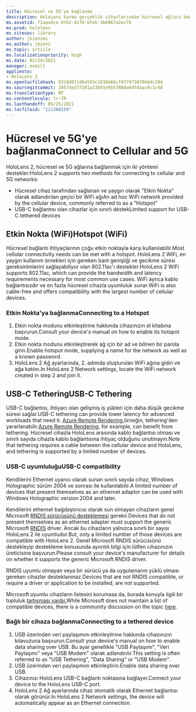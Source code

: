 ```yaml
---
title: Hücresel ve 5G'ye bağlanma
description: HoloLens karma gerçeklik cihazlarından hücresel ağlara bağlanma.
ms.assetid: f1aaadce-8762-41f8-bfeb-3b6067a2ec78
ms.prod: hololens
ms.sitesec: library
author: jbienzms
ms.author: jbienz
ms.topic: article
ms.localizationpriority: high
ms.date: 02/24/2021
manager: evmill
appliesto:
- HoloLens 2
ms.openlocfilehash: 8318d011d6a593c1036b6bcf6f7973870b0dc294
ms.sourcegitcommit: 29573e577381a23891e9557884a6dfdaac0c1c48
ms.translationtype: MT
ms.contentlocale: tr-TR
ms.lasthandoff: 05/25/2021
ms.locfileid: "111380159"
---
```

# <a name="connect-to-cellular-and-5g"></a><span data-ttu-id="5415b-103">Hücresel ve 5G'ye bağlanma</span><span class="sxs-lookup"><span data-stu-id="5415b-103">Connect to Cellular and 5G</span></span>

<span data-ttu-id="5415b-104">HoloLens 2, hücresel ve 5G ağlarına bağlanmak için iki yöntemi destekler:</span><span class="sxs-lookup"><span data-stu-id="5415b-104">HoloLens 2 supports two methods for connecting to cellular and 5G networks:</span></span>

- <span data-ttu-id="5415b-105">Hücresel cihaz tarafından sağlanan ve yaygın olarak "Etkin Nokta" olarak adlandırılan geçici bir WiFi ağı</span><span class="sxs-lookup"><span data-stu-id="5415b-105">An ad hoc WiFi network provided by the cellular device, commonly referred to as a "Hotspot"</span></span>
- <span data-ttu-id="5415b-106">USB-C bağlantısı olan cihazlar için sınırlı destek</span><span class="sxs-lookup"><span data-stu-id="5415b-106">Limited support for USB-C tethered devices</span></span>

## <a name="hotspot-wifi"></a><span data-ttu-id="5415b-107">Etkin Nokta (WiFi)</span><span class="sxs-lookup"><span data-stu-id="5415b-107">Hotspot (WiFi)</span></span>

<span data-ttu-id="5415b-108">Hücresel bağlantı ihtiyaçlarının çoğu etkin noktayla karşı kullanılabilir.</span><span class="sxs-lookup"><span data-stu-id="5415b-108">Most cellular connectivity needs can be met with a hotspot.</span></span> <span data-ttu-id="5415b-109">HoloLens 2 WiFi, en yaygın kullanım örnekleri için gereken bant genişliği ve gecikme süresi gereksinimlerini sağlayabiliyor olan 802.11ac'ı destekler.</span><span class="sxs-lookup"><span data-stu-id="5415b-109">HoloLens 2 WiFi supports 802.11ac, which can provide the bandwidth and latency requirements necessary for most common use cases.</span></span> <span data-ttu-id="5415b-110">WiFi ayrıca kablo bağlantısızdır ve en fazla hücresel cihazla uyumluluk sunar.</span><span class="sxs-lookup"><span data-stu-id="5415b-110">WiFi is also cable-free and offers compatibility with the largest number of cellular devices.</span></span>

### <a name="connecting-to-a-hotspot"></a><span data-ttu-id="5415b-111">Etkin Nokta'ya bağlanma</span><span class="sxs-lookup"><span data-stu-id="5415b-111">Connecting to a Hotspot</span></span>

1. <span data-ttu-id="5415b-112">Etkin nokta modunu etkinleştirme hakkında cihazınızın el kitabına başvurun.</span><span class="sxs-lookup"><span data-stu-id="5415b-112">Consult your device's manual on how to enable its hotspot mode.</span></span>
1. <span data-ttu-id="5415b-113">Etkin nokta modunu etkinleştirerek ağ için bir ad ve bilinen bir parola girin.</span><span class="sxs-lookup"><span data-stu-id="5415b-113">Enable hotspot mode, supplying a name for the network as well as a known password.</span></span>
1. <span data-ttu-id="5415b-114">HoloLens 2 Ağ ayarlarında, 2. adımda oluşturulan WiFi ağına gidin ve ağa katılın.</span><span class="sxs-lookup"><span data-stu-id="5415b-114">In HoloLens 2 Network settings, locate the WiFi network created in step 2 and join it.</span></span>

## <a name="usb-c-tethering"></a><span data-ttu-id="5415b-115">USB-C Tethering</span><span class="sxs-lookup"><span data-stu-id="5415b-115">USB-C Tethering</span></span>

<span data-ttu-id="5415b-116">USB-C bağlantısı, ihtiyacı olan gelişmiş iş yükleri için daha düşük gecikme süresi sağlar.</span><span class="sxs-lookup"><span data-stu-id="5415b-116">USB-C tethering can provide lower latency for advanced workloads that need it.</span></span> <span data-ttu-id="5415b-117">[Azure Remote Rendering,](https://azure.microsoft.com/services/remote-rendering)örneğin, tethering'den yararlanabilir.</span><span class="sxs-lookup"><span data-stu-id="5415b-117">[Azure Remote Rendering](https://azure.microsoft.com/services/remote-rendering), for example, can benefit from tethering.</span></span> <span data-ttu-id="5415b-118">Hücresel cihazla HoloLens arasında kablo bağlantısı olması ve sınırlı sayıda cihazla kablo bağlantısına ihtiyaç olduğunu unutmayın.</span><span class="sxs-lookup"><span data-stu-id="5415b-118">Note that tethering requires a cable between the cellular device and HoloLens, and tethering is supported by a limited number of devices.</span></span>

### <a name="usb-c-compatibility"></a><span data-ttu-id="5415b-119">USB-C uyumluluğu</span><span class="sxs-lookup"><span data-stu-id="5415b-119">USB-C compatibility</span></span>

<span data-ttu-id="5415b-120">Kendilerini Ethernet uyarıcı olarak sunan sınırlı sayıda cihaz, Windows Holographic sürüm 2004 ve sonrası ile kullanılabilir.</span><span class="sxs-lookup"><span data-stu-id="5415b-120">A limited number of devices that present themselves as an ethernet adaptor can be used with Windows Holographic version 2004 and later.</span></span>

<span data-ttu-id="5415b-121">Kendilerini ethernet bağdaştırıcısı olarak sun olmayan cihazların genel Microsoft [RNDIS sürücüsünü desteklemesi](https://docs.microsoft.com/windows-hardware/drivers/network/overview-of-remote-ndis--rndis-) gerekir.</span><span class="sxs-lookup"><span data-stu-id="5415b-121">Devices that do not present themselves as an ethernet adapter must support the generic Microsoft [RNDIS](https://docs.microsoft.com/windows-hardware/drivers/network/overview-of-remote-ndis--rndis-) driver.</span></span> <span data-ttu-id="5415b-122">Ancak bu cihazların yalnızca sınırlı bir sayısı HoloLens 2 ile uyumludur.</span><span class="sxs-lookup"><span data-stu-id="5415b-122">But, only a limited number of those devices are compatible with HoloLens 2.</span></span> <span data-ttu-id="5415b-123">Genel Microsoft RNDIS sürücüsünü destekleyip destekleme konusunda ayrıntılı bilgi için lütfen cihazınızın üreticisine başvurun.</span><span class="sxs-lookup"><span data-stu-id="5415b-123">Please consult your device's manufacturer for details on whether it supports the generic Microsoft RNDIS driver.</span></span>

<span data-ttu-id="5415b-124">RNDIS uyumlu olmayan veya bir sürücü ya da uygulamanın yüklü olması gereken cihazlar desteklanmaz.</span><span class="sxs-lookup"><span data-stu-id="5415b-124">Devices that are not RNDIS compatible, or require a driver or application to be installed, are not supported.</span></span>

<span data-ttu-id="5415b-125">Microsoft uyumlu cihazların listesini korumasa da, burada konuyla ilgili bir topluluk [tartışması vardır.](https://aka.ms/HLCommunityCell)</span><span class="sxs-lookup"><span data-stu-id="5415b-125">While Microsoft does not maintain a list of compatible devices, there is a community discussion on the topic [here](https://aka.ms/HLCommunityCell).</span></span>

### <a name="connecting-to-a-tethered-device"></a><span data-ttu-id="5415b-126">Bağlı bir cihaza bağlanma</span><span class="sxs-lookup"><span data-stu-id="5415b-126">Connecting to a tethered device</span></span>

1. <span data-ttu-id="5415b-127">USB üzerinden veri paylaşımını etkinleştirme hakkında cihazınızın kılavuzuna başvurun.</span><span class="sxs-lookup"><span data-stu-id="5415b-127">Consult your device's manual on how to enable data sharing over USB.</span></span> <span data-ttu-id="5415b-128">Bu ayar genellikle "USB Paylaşımı", "Veri Paylaşımı" veya "USB Modem" olarak adlandırılır.</span><span class="sxs-lookup"><span data-stu-id="5415b-128">This setting is often referred to as "USB Tethering", "Data Sharing" or "USB Modem".</span></span>
1. <span data-ttu-id="5415b-129">USB üzerinden veri paylaşımını etkinleştirin.</span><span class="sxs-lookup"><span data-stu-id="5415b-129">Enable data sharing over USB.</span></span>
1. <span data-ttu-id="5415b-130">Cihazınızı HoloLens USB-C bağlantı noktasına bağlayın.</span><span class="sxs-lookup"><span data-stu-id="5415b-130">Connect your device to the HoloLens USB-C port.</span></span>
1. <span data-ttu-id="5415b-131">HoloLens 2 Ağ ayarlarında cihaz otomatik olarak Ethernet bağlantısı olarak görünür.</span><span class="sxs-lookup"><span data-stu-id="5415b-131">In HoloLens 2 Network settings, the device will automatically appear as an Ethernet connection.</span></span>
